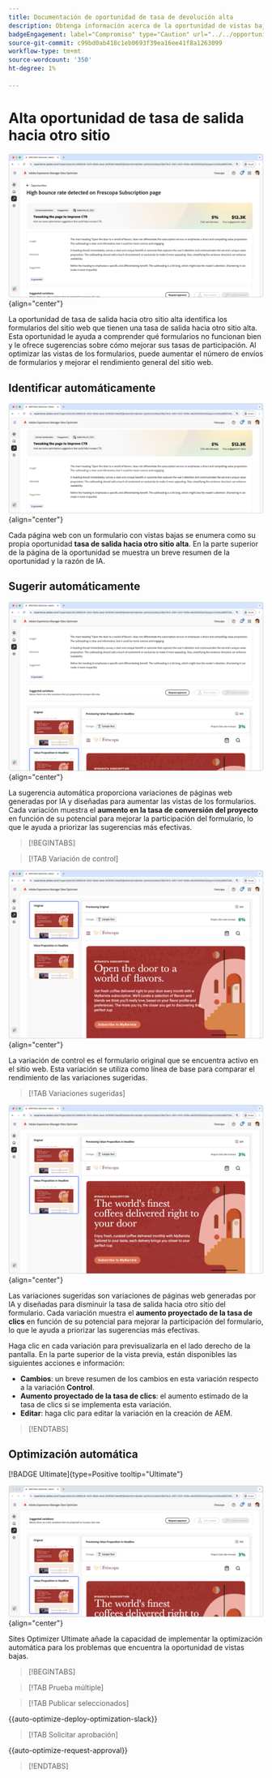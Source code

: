```yaml
---
title: Documentación de oportunidad de tasa de devolución alta
description: Obtenga información acerca de la oportunidad de vistas bajas y cómo utilizarla para mejorar la participación del formulario en su sitio web.
badgeEngagement: label="Compromiso" type="Caution" url="../../opportunity-types/engagement.md" tooltip="Compromiso"
source-git-commit: c99bd0ab418c1eb0693f39ea16ee41f8a1263099
workflow-type: tm+mt
source-wordcount: '350'
ht-degree: 1%

---
```



# Alta oportunidad de tasa de salida hacia otro sitio

![Oportunidad de tasa de salida hacia otro sitio alta](./assets/high-bounce-rate/hero.png){align="center"}

La oportunidad de tasa de salida hacia otro sitio alta identifica los formularios del sitio web que tienen una tasa de salida hacia otro sitio alta. Esta oportunidad le ayuda a comprender qué formularios no funcionan bien y le ofrece sugerencias sobre cómo mejorar sus tasas de participación. Al optimizar las vistas de los formularios, puede aumentar el número de envíos de formularios y mejorar el rendimiento general del sitio web.

## Identificar automáticamente

![Identificar automáticamente la tasa de salida hacia otro sitio alta](./assets/high-bounce-rate/auto-identify.png){align="center"}

Cada página web con un formulario con vistas bajas se enumera como su propia oportunidad **tasa de salida hacia otro sitio alta**. En la parte superior de la página de la oportunidad se muestra un breve resumen de la oportunidad y la razón de IA.

## Sugerir automáticamente

![Sugerencia automática de alta tasa de salida hacia otro sitio](./assets/high-bounce-rate/auto-suggest.png){align="center"}

La sugerencia automática proporciona variaciones de páginas web generadas por IA y diseñadas para aumentar las vistas de los formularios. Cada variación muestra el **aumento en la tasa de conversión del proyecto** en función de su potencial para mejorar la participación del formulario, lo que le ayuda a priorizar las sugerencias más efectivas.

>[!BEGINTABS]

>[!TAB Variación de control]

![Variaciones originales](./assets/high-bounce-rate/original-variation.png){align="center"}

La variación de control es el formulario original que se encuentra activo en el sitio web. Esta variación se utiliza como línea de base para comparar el rendimiento de las variaciones sugeridas.

>[!TAB Variaciones sugeridas]

![Variaciones sugeridas](./assets/high-bounce-rate/suggested-variations.png){align="center"}

Las variaciones sugeridas son variaciones de páginas web generadas por IA y diseñadas para disminuir la tasa de salida hacia otro sitio del formulario. Cada variación muestra el **aumento proyectado de la tasa de clics** en función de su potencial para mejorar la participación del formulario, lo que le ayuda a priorizar las sugerencias más efectivas.

Haga clic en cada variación para previsualizarla en el lado derecho de la pantalla. En la parte superior de la vista previa, están disponibles las siguientes acciones e información:

* **Cambios**: un breve resumen de los cambios en esta variación respecto a la variación **Control**.
* **Aumento proyectado de la tasa de clics**: el aumento estimado de la tasa de clics si se implementa esta variación.
* **Editar**: haga clic para editar la variación en la creación de AEM.

>[!ENDTABS]

## Optimización automática

[!BADGE Ultimate]{type=Positive tooltip="Ultimate"}

![Optimizar automáticamente la tasa de salida hacia otro sitio](./assets/high-bounce-rate/auto-optimize.png){align="center"}

Sites Optimizer Ultimate añade la capacidad de implementar la optimización automática para los problemas que encuentra la oportunidad de vistas bajas.

>[!BEGINTABS]

>[!TAB Prueba múltiple]


>[!TAB Publicar seleccionados]

{{auto-optimize-deploy-optimization-slack}}

>[!TAB Solicitar aprobación]

{{auto-optimize-request-approval}}

>[!ENDTABS]
